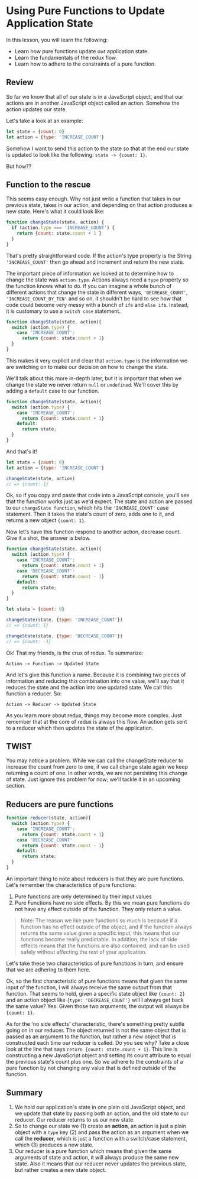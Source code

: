 # Using Pure Functions to Update Application State

In this lesson, you will learn the following:
* Learn how pure functions update our application state.
* Learn the fundamentals of the redux flow.
* Learn how to adhere to the constraints of a pure function.

## Review
So far we know that all of our state is in a JavaScript object, and that our actions are in another JavaScript object called an action. Somehow the action updates our state.

Let's take a look at an example:

```js
let state = {count: 0}
let action = {type: 'INCREASE_COUNT'}
```

Somehow I want to send this action to the state so that at the end our state is updated to look like the following: `state -> {count: 1}`.

But how??

## Function to the rescue
This seems easy enough. Why not just write a function that takes in our previous state, takes in our action, and depending on that action produces a new state. Here's what it could look like:

```js
function changeState(state, action) {
  if (action.type === 'INCREASE_COUNT') {
    return {count: state.count + 1 }
  }
}
```

That's pretty straightforward code. If the action's type property is the String `'INCREASE_COUNT'` then go ahead and increment and return the new state.

The important piece of information we looked at to determine how to change the state was `action.type`. Actions always need a `type` property so the function knows what to do. If you can imagine a whole bunch of different actions that change the state in different ways, `'DECREASE_COUNT'`, `'INCREASE_COUNT_BY_TEN'` and so on, it shouldn't be hard to see how that code could become very messy with a bunch of `if`s and `else if`s. Instead, it is customary to use a `switch case` statement.

```js
function changeState(state, action){
  switch (action.type) {
    case 'INCREASE_COUNT':
      return {count: state.count + 1}
  }
}
```

This makes it very explicit and clear that `action.type` is the information we are switching on to make our decision on how to change the state.

We'll talk about this more in-depth later, but it is important that when we change the state we never return `null` or `undefined`. We'll cover this by adding a `default` case to our function.

```js
function changeState(state, action){
  switch (action.type) {
    case 'INCREASE_COUNT':
      return {count: state.count + 1}
    default:
      return state;
  }
}
```

And that's it!

```js
let state = {count: 0}
let action = {type: 'INCREASE_COUNT'}

changeState(state, action)
// => {count: 1}
```

Ok, so if you copy and paste that code into a JavaScript console, you'll see that the function works just as we'd expect. The state and action are passed to our `changeState function`, which hits the `'INCREASE_COUNT'` case statement. Then it takes the state's count of zero, adds one to it, and returns a new object `{count: 1}`.

Now let's have this function respond to another action, decrease count. Give it a shot, the answer is below.


```js
function changeState(state, action){	  
  switch (action.type) {
    case 'INCREASE_COUNT':
      return {count: state.count + 1}
    case 'DECREASE_COUNT':
      return {count: state.count - 1}
    default:
      return state;
  }
}

let state = {count: 0}

changeState(state, {type: 'INCREASE_COUNT'})
// => {count: 1}

changeState(state, {type: 'DECREASE_COUNT'})
// => {count: -1}
```

Ok! That my friends, is the crux of redux. To summarize:

```
Action -> Function -> Updated State
```

And let's give this function a name. Because it is combining two pieces of information and reducing this combination into one value, we'll say that it reduces the state and the action into one updated state. We call this function a reducer. So:

```
Action -> Reducer -> Updated State
```

As you learn more about redux, things may become more complex. Just remember that at the core of redux is always this flow. An action gets sent to a reducer which then updates the state of the application.

## TWIST
You may notice a problem. While we can call the changeState reducer to increase the count from zero to one, if we call change state again we keep returning a count of one. In other words, we are not persisting this change of state. Just ignore this problem for now; we'll tackle it in an upcoming section.

## Reducers are pure functions
```js
function reducer(state, action){	  
  switch (action.type) {
    case 'INCREASE_COUNT':
      return {count: state.count + 1}
    case 'DECREASE_COUNT'
      return {count: state.count - 1}
    default:
      return state;
  }
}
```

An important thing to note about reducers is that they are pure functions. Let's remember the characteristics of pure functions:

1. Pure functions are only determined by their input values
2. Pure Functions have no side effects. By this we mean pure functions do not have any effect outside of the function. They only return a value.

> Note: The reason we like pure functions so much is because if a function has no effect outside of the object, and if the function always returns the same value given a specific input, this means that our functions become really predictable. In addition, the lack of side effects means that the functions are also contained, and can be used safely without affecting the rest of your application.

Let's take these two characteristics of pure functions in turn, and ensure that we are adhering to them here.

Ok, so the first characteristic of pure functions means that given the same input of the function, I will always receive the same output from that function. That seems to hold, given a specific state object like `{count: 2}` and an action object like `{type: 'DECREASE_COUNT'}` will I always get back the same value? Yes. Given those two arguments, the output will always be `{count: 1}`.

As for the 'no side effects' characteristic, there's something pretty subtle going on in our reducer. The object returned is not the same object that is passed as an argument to the function, but rather a new object that is constructed each time our reducer is called. Do you see why? Take a close look at the line that says `return {count: state.count + 1}`. This line is constructing a new JavaScript object and setting its count attribute to equal the previous state's count plus one. So we adhere to the constraints of a pure function by not changing any value that is defined outside of the function.

## Summary
1. We hold our application's state in one plain old JavaScript object, and we update that state by passing both an action, and the old state to our reducer. Our reducer returns to us our new state.
2. So to change our state we (1) create an **action**, an action is just a plain object with a `type` key (2) and pass the action as an argument when we call the **reducer**, which is just a function with a switch/case statement, which (3) produces a new state.
3. Our reducer is a pure function which means that given the same arguments of state and action, it will always produce the same new state. Also it means that our reducer never updates the previous state, but rather creates a new state object.

